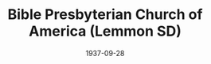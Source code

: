 ---
date: &id001 1937-09-28
end_date: null
location:
  address: null
  city: Lemmon
  state: SD
minister:
- end: 1938-12-31
  name: David Myer
  start: 1937-09-28
  type: Pastor
ministers:
- David Myer
name: Bible Presbyterian Church of America
names: null
origination_date: *id001
raw_data: "SD Lemmon\nBible Presbyterian Church of America  (September 28, 1937\u2013\
  1938)\n(joined the Bible Presbyterian Church, 1939)\nPastor: David Myer, 1937\u2013\
  38"
received_from: null
states:
- SD
status:
  active: false
  end_date: null
  reason: joined another church
  received_from: null
  withdrawal_to: null
title: Bible Presbyterian Church of America (Lemmon SD)
year_established:
- 1937

---